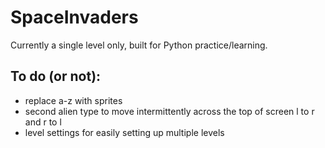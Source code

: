 # SpaceInvaders
Currently a single level only, built for Python practice/learning.
## To do (or not):
- replace a-z with sprites
- second alien type to move intermittently across the top of screen l to r and r to l
- level settings for easily setting up multiple levels
